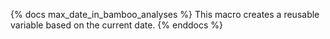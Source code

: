 {% docs max_date_in_bamboo_analyses %}
This macro creates a reusable variable based on the current date.
{% enddocs %}
